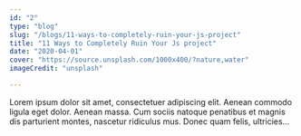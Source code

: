 ```yaml
---
id: "2"
type: "blog"
slug: "/blogs/11-ways-to-completely-ruin-your-js-project"
title: "11 Ways to Completely Ruin Your Js project"
date: "2020-04-01"
cover: "https://source.unsplash.com/1000x400/?nature,water"
imageCredit: "unsplash"

---
```


Lorem ipsum dolor sit amet, consectetuer adipiscing elit. Aenean commodo ligula eget dolor. Aenean massa. Cum sociis natoque penatibus et magnis dis parturient montes, nascetur ridiculus mus. Donec quam felis, ultricies...